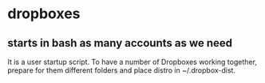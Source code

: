 # dropboxes
starts in bash as many accounts as we need
------------------------------------------

It is a user startup script.
To have a number of Dropboxes working together, prepare for them  different folders and place distro in ~/.dropbox-dist.
